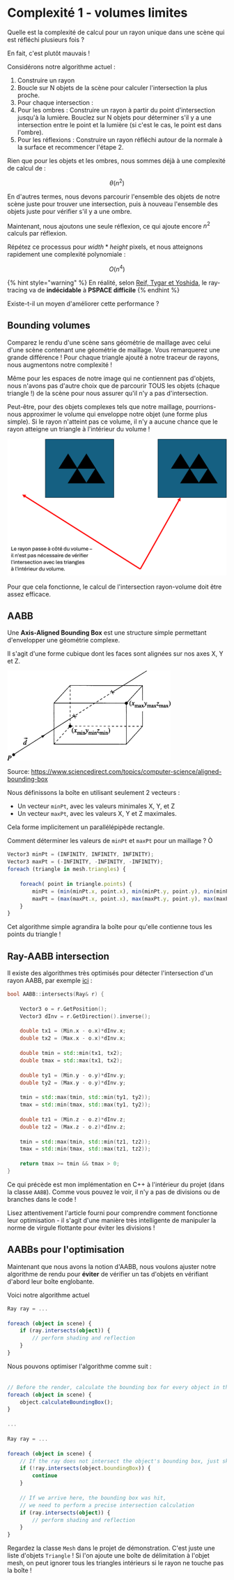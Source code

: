 # Complexité 1 - volumes limites

Quelle est la complexité de calcul pour un rayon unique dans une scène qui est réfléchi plusieurs fois ?

En fait, c'est plutôt mauvais !

Considérons notre algorithme actuel :

1. Construire un rayon
2. Boucle sur N objets de la scène pour calculer l'intersection la plus proche. 
3. Pour chaque intersection :
  1. Pour les ombres : Construire un rayon à partir du point d'intersection jusqu'à la lumière. Bouclez sur N objets pour déterminer s'il y a une intersection entre le point et la lumière (si c'est le cas, le point est dans l'ombre).
  2. Pour les réflexions : Construire un rayon réfléchi autour de la normale à la surface et recommencer l'étape 2. 

Rien que pour les objets et les ombres, nous sommes déjà à une complexité de calcul de :

$$
\theta(n^2)
$$

En d'autres termes, nous devons parcourir l'ensemble des objets de notre scène juste pour trouver une intersection, puis à nouveau l'ensemble des objets juste pour vérifier s'il y a une ombre.

Maintenant, nous ajoutons une seule réflexion, ce qui ajoute encore $n^2$ calculs par réflexion.

Répétez ce processus pour $width*height$ pixels, et nous atteignons rapidement une complexité polynomiale :

$$
O(n^4)
$$


{% hint style="warning" %}
En réalité, selon [Reif, Tygar et Yoshida](https://link.springer.com/content/pdf/10.1007/bf02574009.pdf), le ray-tracing va de **indécidable** à **PSPACE difficile**
{% endhint %}

Existe-t-il un moyen d'améliorer cette performance ?

## Bounding volumes

Comparez le rendu d'une scène sans géométrie de maillage avec celui d'une scène contenant une géométrie de maillage. Vous remarquerez une grande différence ! Pour chaque triangle ajouté à notre traceur de rayons, nous augmentons notre complexité !

Même pour les espaces de notre image qui ne contiennent pas d'objets, nous n'avons pas d'autre choix que de parcourir TOUS les objets (chaque triangle !) de la scène pour nous assurer qu'il n'y a pas d'intersection.

Peut-être, pour des objets complexes tels que notre maillage, pourrions-nous approximer le volume qui enveloppe notre objet (une forme plus simple). Si le rayon n'atteint pas ce volume, il n'y a aucune chance que le rayon atteigne un triangle à l'intérieur du volume !

![](../graphics/aabb-1.png)

Pour que cela fonctionne, le calcul de l'intersection rayon-volume doit être assez efficace.

## AABB

Une **Axis-Aligned Bounding Box** est une structure simple permettant d'envelopper une géométrie complexe.

Il s'agit d'une forme cubique dont les faces sont alignées sur nos axes X, Y et Z.

![](../graphics/aabb-2.gif)

Source: https://www.sciencedirect.com/topics/computer-science/aligned-bounding-box

Nous définissons la boîte en utilisant seulement 2 vecteurs :

- Un vecteur `minPt`, avec les valeurs minimales X, Y, et Z
- Un vecteur `maxPt`, avec les valeurs X, Y et Z maximales.

Cela forme implicitement un parallélépipède rectangle.

Comment déterminer les valeurs de `minPt` et `maxPt` pour un maillage ?
Ò
```ts
Vector3 minPt = (INFINITY, INFINITY, INFINITY);
Vector3 maxPt = (-INFINITY, -INFINITY, -INFINITY);
foreach (triangle in mesh.triangles) {

    foreach( point in triangle.points) {
        minPt = (min(minPt.x, point.x), min(minPt.y, point.y), min(minPt.z, point.z))
        maxPt = (max(maxPt.x, point.x), max(maxPt.y, point.y), max(maxPt.z, point.z))
    }
}
```

Cet algorithme simple agrandira la boîte pour qu'elle contienne tous les points du triangle !

## Ray-AABB intersection

Il existe des algorithmes très optimisés pour détecter l'intersection d'un rayon AABB, par exemple [ici](https://tavianator.com/2011/ray_box.html) :

```c++
bool AABB::intersects(Ray& r) {

    Vector3 o = r.GetPosition();
    Vector3 dInv = r.GetDirection().inverse();

    double tx1 = (Min.x - o.x)*dInv.x;
    double tx2 = (Max.x - o.x)*dInv.x;

    double tmin = std::min(tx1, tx2);
    double tmax = std::max(tx1, tx2);

    double ty1 = (Min.y - o.y)*dInv.y;
    double ty2 = (Max.y - o.y)*dInv.y;

    tmin = std::max(tmin, std::min(ty1, ty2));
    tmax = std::min(tmax, std::max(ty1, ty2));

    double tz1 = (Min.z - o.z)*dInv.z;
    double tz2 = (Max.z - o.z)*dInv.z;

    tmin = std::max(tmin, std::min(tz1, tz2));
    tmax = std::min(tmax, std::max(tz1, tz2));

    return tmax >= tmin && tmax > 0;
}
```

Ce qui précède est mon implémentation en C++ à l'intérieur du projet (dans la classe `AABB`). Comme vous pouvez le voir, il n'y a pas de divisions ou de branches dans le code !

Lisez attentivement l'article fourni pour comprendre comment fonctionne leur optimisation - il s'agit d'une manière très intelligente de manipuler la norme de virgule flottante pour éviter les divisions !

## AABBs pour l'optimisation

Maintenant que nous avons la notion d'AABB, nous voulons ajuster notre algorithme de rendu pour **éviter** de vérifier un tas d'objets en vérifiant d'abord leur boîte englobante.

Voici notre algorithme actuel 

```ts
Ray ray = ...

foreach (object in scene) {
    if (ray.intersects(object)) {
        // perform shading and reflection
    }
}
```

Nous pouvons optimiser l'algorithme comme suit :

```ts

// Before the render, calculate the bounding box for every object in the scene
foreach (object in scene) {
    object.calculateBoundingBox();
}

...

Ray ray = ...

foreach (object in scene) {
    // If the ray does not intersect the object's bounding box, just skip the object
    if (!ray.intersects(object.boundingBox)) { 
        continue 
    }

    // If we arrive here, the bounding box was hit, 
    // we need to perform a precise intersection calculation
    if (ray.intersects(object)) {
        // perform shading and reflection
    }
}

```

Regardez la classe `Mesh` dans le projet de démonstration. C'est juste une liste d'objets `Triangle` ! Si l'on ajoute une boîte de délimitation à l'objet mesh, on peut ignorer tous les triangles intérieurs si le rayon ne touche pas la boîte !


